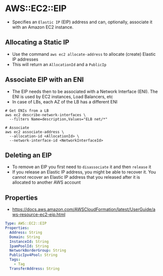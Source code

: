 # AWS::EC2::EIP

- Specifies an `Elastic IP` (EIP) address and can, optionally, associate it with an Amazon EC2 instance.

## Allocating a Static IP

- Use the command `aws ec2 allocate-address` to allocate (create) Elastic IP addresses
- This will return an `AllocationId` and a `PublicIp`

## Associate EIP with an ENI

- The EIP needs then to be associated with a Network Interface (ENI). The ENI is used by EC2 instances, Load Balancers, etc
- In case of LBs, each AZ of the LB has a different ENI

```shell
# Get ENIs from a LB
aws ec2 describe-network-interfaces \
  --filters Name=description,Values="ELB net/*"

# Associate
aws ec2 associate-address \
  --allocation-id <AllocationId> \
  --network-interface-id <NetworkInterfaceId>
```

## Deleting an EIP

- To remove an EIP you first need to `disassociate` it and then `release` it
- If you release an Elastic IP address, you might be able to recover it. You cannot recover an Elastic IP address that you released after it is allocated to another AWS account

## Properties

- <https://docs.aws.amazon.com/AWSCloudFormation/latest/UserGuide/aws-resource-ec2-eip.html>

```yaml
Type: AWS::EC2::EIP
Properties:
  Address: String
  Domain: String
  InstanceId: String
  IpamPoolId: String
  NetworkBorderGroup: String
  PublicIpv4Pool: String
  Tags:
    - Tag
  TransferAddress: String
```
